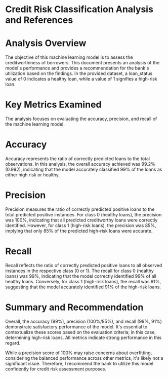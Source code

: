 # Credit Risk Classification Analysis and References

# Analysis Overview
The objective of this machine learning model is to assess the creditworthiness of borrowers. This document presents an analysis of the model's performance and provides a recommendation for the bank's utilization based on the findings. In the provided dataset, a loan_status value of 0 indicates a healthy loan, while a value of 1 signifies a high-risk loan.

# Key Metrics Examined
The analysis focuses on evaluating the accuracy, precision, and recall of the machine learning model.

# Accuracy
Accuracy represents the ratio of correctly predicted loans to the total observations. In this analysis, the overall accuracy achieved was 99.2% (0.992), indicating that the model accurately classified 99% of the loans as either high risk or healthy.

# Precision
Precision measures the ratio of correctly predicted positive loans to the total predicted positive instances. For class 0 (healthy loans), the precision was 100%, indicating that all predicted creditworthy loans were correctly identified. However, for class 1 (high-risk loans), the precision was 85%, implying that only 85% of the predicted high-risk loans were accurate.

# Recall
Recall reflects the ratio of correctly predicted positive loans to all observed instances in the respective class (0 or 1). The recall for class 0 (healthy loans) was 99%, indicating that the model correctly identified 99% of all healthy loans. Conversely, for class 1 (high-risk loans), the recall was 91%, suggesting that the model accurately identified 91% of the high-risk loans.

# Summary and Recommendation
Overall, the accuracy (99%), precision (100%/85%), and recall (99%, 91%) demonstrate satisfactory performance of the model. It's essential to contextualize these scores based on the evaluation criteria; in this case, determining high-risk loans. All metrics indicate strong performance in this regard.

While a precision score of 100% may raise concerns about overfitting, considering the balanced performance across other metrics, it's likely not a significant issue. Therefore, I recommend the bank to utilize this model confidently for credit risk assessment purposes.
